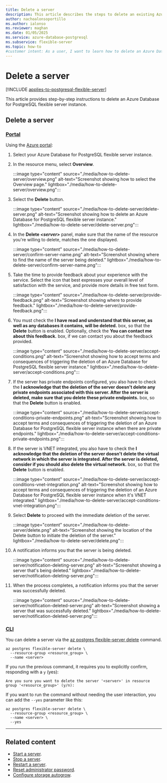 ```yaml
---
title: Delete a server
description: This article describes the steps to delete an existing Azure Database for PostgreSQL flexible server instance.
author: nachoalonsoportillo
ms.author: ialonso
ms.reviewer: maghan
ms.date: 01/05/2025
ms.service: azure-database-postgresql
ms.subservice: flexible-server
ms.topic: how-to
#customer intent: As a user, I want to learn how to delete an Azure Database for PostgreSQL flexible server instance.
---
```


# Delete a server

[!INCLUDE [applies-to-postgresql-flexible-server](~/reusable-content/ce-skilling/azure/includes/postgresql/includes/applies-to-postgresql-flexible-server.md)]

This article provides step-by-step instructions to delete an Azure Database for PostgreSQL flexible server instance.

## Delete a server

### [Portal](#tab/portal-delete-server)

Using the [Azure portal](https://portal.azure.com/):

1. Select your Azure Database for PostgreSQL flexible server instance.

2. In the resource menu, select **Overview**.

    :::image type="content" source="./media/how-to-delete-server/overview.png" alt-text="Screenshot showing how to select the Overview page." lightbox="./media/how-to-delete-server/overview.png":::

3. Select the **Delete** button.

    :::image type="content" source="./media/how-to-delete-server/delete-server.png" alt-text="Screenshot showing how to delete an Azure Database for PostgreSQL flexible server instance." lightbox="./media/how-to-delete-server/delete-server.png":::

5. In the **Delete *\<server\>*** panel, make sure that the name of the resource you're willing to delete, matches the one displayed.

    :::image type="content" source="./media/how-to-delete-server/confirm-server-name.png" alt-text="Screenshot showing where to find the name of the server being deleted." lightbox="./media/how-to-delete-server/confirm-server-name.png":::

6. Take the time to provide feedback about your experience with the service. Select the icon that best expresses your overall level of satisfaction with the service, and provide more details in free text form.

    :::image type="content" source="./media/how-to-delete-server/provide-feedback.png" alt-text="Screenshot showing where to provide feedback." lightbox="./media/how-to-delete-server/provide-feedback.png":::

7. You must check the **I have read and understand that this server, as well as any databases it contains, will be deleted.** box, so that the **Delete** button is enabled. Optionally, check the **You can contact me about this feedback.** box, if we can contact you about the feedback provided.

    :::image type="content" source="./media/how-to-delete-server/accept-conditions.png" alt-text="Screenshot showing how to accept terms and consequences of triggering the deletion of an Azure Database for PostgreSQL flexible server instance." lightbox="./media/how-to-delete-server/accept-conditions.png":::

8. If the server has private endpoints configured, you also have to check the **I acknowledge that the deletion of the server doesn't delete any private endpoints associated with this server. After the server is deleted, make sure that you delete these private endpoints.** box, so that the **Delete** button is enabled.

    :::image type="content" source="./media/how-to-delete-server/accept-conditions-private-endpoints.png" alt-text="Screenshot showing how to accept terms and consequences of triggering the deletion of an Azure Database for PostgreSQL flexible server instance when there are private endpoints." lightbox="./media/how-to-delete-server/accept-conditions-private-endpoints.png":::

9. If the server is VNET integrated, you also have to check the **I acknowledge that the deletion of the server doesn't delete the virtual network in which the server is integrated. After the server is deleted, consider if you should also delete the virtual network.** box, so that the **Delete** button is enabled.

    :::image type="content" source="./media/how-to-delete-server/accept-conditions-vnet-integration.png" alt-text="Screenshot showing how to accept terms and consequences of triggering the deletion of an Azure Database for PostgreSQL flexible server instance when it's VNET integrated." lightbox="./media/how-to-delete-server/accept-conditions-vnet-integration.png":::

10. Select **Delete** to proceed with the immediate deletion of the server.

    :::image type="content" source="./media/how-to-delete-server/delete.png" alt-text="Screenshot showing the location of the Delete button to initiate the deletion of the server." lightbox="./media/how-to-delete-server/delete.png":::

11. A notification informs you that the server is being deleted.

    :::image type="content" source="./media/how-to-delete-server/notification-deleting-server.png" alt-text="Screenshot showing a server that's being deleted." lightbox="./media/how-to-delete-server/notification-deleting-server.png":::

12. When the process completes, a notification informs you that the server was successfully deleted.

    :::image type="content" source="./media/how-to-delete-server/notification-deleted-server.png" alt-text="Screenshot showing a server that was successfully deleted." lightbox="./media/how-to-delete-server/notification-deleted-server.png":::

### [CLI](#tab/cli-reset-admin-password)

You can delete a server via the [az postgres flexible-server delete](/cli/azure/postgres/flexible-server#az-postgres-flexible-server-delete) command.

```azurecli-interactive
az postgres flexible-server delete \
  --resource-group <resource_group> \
  --name <server>
```

If you run the previous command, it requires you to explicitly confirm, responding with a `y` (yes):

```output
Are you sure you want to delete the server '<server>' in resource group '<resource_group>' (y/n): 
```

If you want to run the command without needing the user interaction, you can add the `--yes` parameter like this:

```azurecli-interactive
az postgres flexible-server delete \
  --resource-group <resource_group> \
  --name <server> \
  --yes
```

---

## Related content

- [Start a server](how-to-start-server.md).
- [Stop a server](how-to-stop-server.md).
- [Restart a server](how-to-restart-server.md).
- [Reset administrator password](how-to-reset-admin-password.md).
- [Configure storage autogrow](how-to-auto-grow-storage.md).
